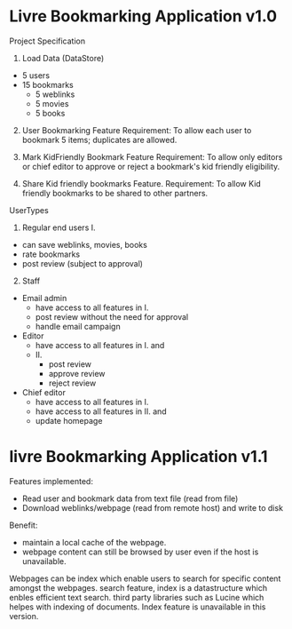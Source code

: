 # Livre Bookmarking Application v1.0
Project Specification
1. Load Data (DataStore)
  - 5 users
  - 15 bookmarks
    - 5 weblinks
    - 5 movies
    - 5 books
    
2. User Bookmarking Feature
Requirement: To allow each user to bookmark 5 items; duplicates are allowed.

3. Mark KidFriendly Bookmark Feature
Requirement: To allow only editors or chief editor to approve or reject a bookmark's kid friendly eligibility.

4. Share Kid friendly bookmarks Feature.
Requirement: To allow Kid friendly bookmarks to be shared to other partners.

UserTypes
1. Regular end users
  I.
  - can save weblinks, movies, books
  - rate bookmarks
  - post review (subject to approval)
2. Staff
  - Email admin  
    - have access to all features in I. 
    - post review without the need for approval
    - handle email campaign
  - Editor
    - have access to all features in I. and
    - II.
      - post review
      - approve review
      - reject review
  - Chief editor
    - have access to all features in I. 
    - have access to all features in II. and
    - update homepage
    
# livre Bookmarking Application v1.1
Features implemented:
- Read user and bookmark data from text file (read from file)
- Download weblinks/webpage (read from remote host) and write to disk

Benefit: 
- maintain a local cache of the webpage. 
- webpage content can still be browsed by user even if the host is unavailable.

Webpages can be index which enable users to search for specific content amongst the webpages.
search feature, index is a datastructure which enbles efficient text search.
third party libraries such as Lucine which helpes with indexing of documents.
Index feature is unavailable in this version.
